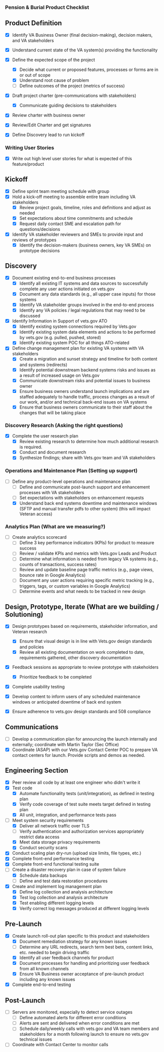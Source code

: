 ### Pension & Burial Product Checklist

## Product Definition

- [X] Identify VA Business Owner (final decision-making), decision makers, and VA stakeholders
- [X] Understand current state of the VA system(s) providing the functionality
- [X] Define the expected scope of the project
    - [X] Decide what current or proposed features, processes or forms are in or out of scope
    - [X] Understand root cause of problem
    - [ ] Define outcomes of the project (metrics of success)

- [X] Draft project charter (pre-communications with stakeholders)
    - [X] Communicate guiding decisions to stakeholders 

- [X] Review charter with business owner
- [X] Review/Edit Charter and get signatures

- [X] Define Discovery lead to run kickoff

### Writing User Stories
- [X] Write out high level user stories for what is expected of this feature/product

## Kickoff

- [X] Define sprint team meeting schedule with group
- [X] Hold a kick-off meeting to assemble entire team including VA stakeholders
    - [X] Review project goals, timeline, roles and definitions and adjust as needed
    - [X] Set expectations about time commitments and schedule
    - [X] Request daily contact SME and escalation path for questions/decisions
    
- [X] Identify VA stakeholder reviewers and SMEs to provide input and reviews of prototypes
    - [X] Identify the decision-makers (business owners, key VA SMEs) on prototype decisions

## Discovery

- [X] Document existing end-to-end business processes
    - [X] Identify all existing IT systems and data sources to successfully complete any user actions initiated on vets.gov
    - [X] Document any data standards (e.g., all upper case inputs) for those systems
    - [X] Identify VA stakeholder groups involved in the end-to-end process
    - [X] Identify any VA policies / legal regulations that may need to be discussed

- [X] Identify Information in Support of vets.gov ATO 
    - [X] Identify existing system connections required by Vets.gov
    - [X] Identify existing system data elements and actions to be performed by vets.gov (e.g. pulled, pushed, stored)
    - [X] Identify existing system POC for all things ATO-related 

- [X] Define change management plan for existing VA systems with VA stakeholders
    - [X] Create a migration and sunset strategy and timeline for both content and systems (redirects)
    - [X] Identify potential downstream backend systems risks and issues as a result of increased usage on Vets.gov
    - [X] Communicate downstream risks and potential issues to business owner
    - [X] Ensure business owners understand launch implications and are staffed adequately to handle traffic, process changes as a result of our work, and/or and technical back-end issues on VA systems
    - [X] Ensure that business owners communicate to their staff about the changes that will be taking place

### Discovery Research (Asking the right questions)
- [X] Complete the user research plan
    - [X] Review existing research to determine how much additional research is required.
    - [X] Conduct and document research
    - [X] Synthesize findings; share with Vets.gov team and VA stakeholders

### Operations and Maintenance Plan (Setting up support)
- [ ] Define any product-level operations and maintenance plan
    - [ ] Define and communicate post-launch support and enhancement processes with VA stakeholders
    - [ ] Set expectations with stakeholders on enhancement requests
    - [X] Understand back end systems downtime and maintenance windows (SFTP and manual transfer pdfs to other system) (this will impact Veteran access)

### Analytics Plan (What are we measuring?)
- [ ] Create analytics scorecard
    - [ ] Define 3 key performance indicators (KPIs) for product to measure success
    - [ ] Review / validate KPIs and metrics with Vets.gov Leads and Product
    - [ ] Determine what information is needed from legacy VA systems (e.g., counts of transactions, success rates)
    - [ ] Review and update baseline page traffic metrics (e.g., page views, bounce rate in Google Analytics)
    - [ ] Document any user actions requiring specific metric tracking (e.g., triggers, tags, or custom variables in Google Analytics)
    - [ ] Determine events and what needs to be tracked in new design
    
## Design, Prototype, Iterate (What are we building / Solutioning)

- [X] Design prototypes based on requirements, stakeholder information, and Veteran research
    - [X] Ensure that visual design is in line with Vets.gov design standards and policies
    - [X] Review all existing documentation on work completed to date, requirements gathered, other discovery documentation

- [X] Feedback sessions as appropriate to review prototype with stakeholders
    - [X] Prioritize feedback to be completed
    
- [X] Complete usability testing

- [X] Develop content to inform users of any scheduled maintenance windows or anticipated downtime of back end system 
- [X] Ensure adherence to vets.gov design standards and 508 compliance

## Communications 
- [ ] Develop a communication plan for announcing the launch internally and externally; coordinate with Martin Taylor (Sec Office)
- [X] Coordinate (ASAP) with our Vets.gov Contact Center POC to prepare VA contact centers for launch. Provide scripts and demos as needed.

## Engineering Section

- [X] Peer review all code by at least one engineer who didn't write it
- [X] Test code
    - [X] Automate functionality tests (unit/integration), as defined in testing plan
    - [X] Verify code coverage of test suite meets target defined in testing plan
    - [X] All unit, integration, and performance tests pass
- [ ] Meet system security requirements
    - [X] Deliver all network traffic over TLS
    - [ ] Verify authentication and authorization services appropriately restrict data access 
    - [X] Meet data storage privacy requirements
    - [X] Conduct security scans
- [X] Conduct scaling plan dry-run (upload size limits, file types, etc.)
- [X] Complete front-end performance testing 
- [X] Complete front-end functional testing suite
- [ ] Create a disaster recovery plan in case of system failure
    - [X] Schedule data backups 
    - [ ] Define and test data restoration procedures
- [X] Create and implement log management plan
    - [X] Define log collection and analysis architecture
    - [X] Test log collection and analysis architecture
    - [X] Test enabling different logging levels
    - [X] Verify correct log messages produced at different logging levels
    
## Pre-Launch

- [X] Create launch roll-out plan specific to this product and stakeholders
    - [X] Document remediation strategy for any known issues
    - [ ] Determine any URL redirects, search term best bets, content links, etc. needed to begin driving traffic
    - [X] Identify all user feedback channels for product
    - [X] Document processes for handling and prioritizing user feedback from all known channels
    - [X] Ensure VA Business owner acceptance of pre-launch product including any known issues
- [X] Complete end-to-end testing

## Post-Launch
- [ ] Servers are monitored, especially to detect service outages 
    - [ ] Define automated alerts for different error conditions
    - [ ] Alerts are sent and delivered when error conditions are met
    - [ ] Schedule daily/weekly calls with vets.gov and VA team members and stakeholders for a month following launch to ensure no vets.gov technical issues
- [ ] Coordinate with Contact Center to monitor calls
